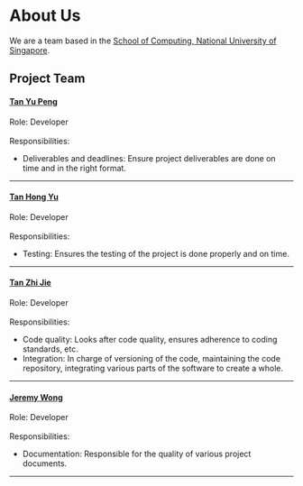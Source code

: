 # About Us

We are a team based in the [School of Computing, National University of Singapore](http://www.comp.nus.edu.sg).

## Project Team

#### [Tan Yu Peng](http://github.com/GitMeGet)
Role: Developer <br>  
Responsibilities: <br> 
- Deliverables and deadlines: Ensure project deliverables are done on time and in the right format.<br>

-----

#### [Tan Hong Yu](http://github.com/hongyuhy)
Role: Developer <br>  
Responsibilities: <br> 
- Testing: Ensures the testing of the project is done properly and on time.<br>

-----

#### [Tan Zhi Jie](http://github.com/zhijietan94) 
Role: Developer <br>  
Responsibilities: <br>
- Code quality: Looks after code quality, ensures adherence to coding standards, etc.<br>
- Integration: In charge of versioning of the code, maintaining the code repository, integrating various parts of the software to create a whole.<br>

-----

#### [Jeremy Wong](http://github.com/snowfeline)
Role: Developer <br>  
Responsibilities: <br>
- Documentation: Responsible for the quality of various project documents.<br>
 
-----
